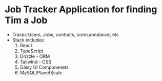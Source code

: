 # Job Tracker Application for finding Tim a Job
 - Tracks Users, Jobs, contacts, corespondance, etc
 - Stack includes:
   1) React
   2) TypeScript
   3) Drizzle - ORM
   4) Tailwind - CSS
   5) Daisy UI Componenets
   6) MySQL/PlanetScale

